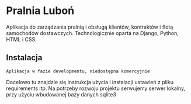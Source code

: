 # Pralnia Luboń

Aplikacja do zarządzania pralnią i obsługą klientów, kontraktów i flotą samochodów dostawczych.
Technologicznie oparta na Django, Python, HTML i CSS.

## Instalacja

`Aplikacja w fazie developmentu, niedostępna komercyjnie`

Docelowo tu znajdzie się instrukcja użycia i instalacji ustawień z pliku requirements itp. 
Na potrzeby rozwoju projektu  serwujemy serwer lokalny, przy użyciu wbudowanej bazy danych sqlite3